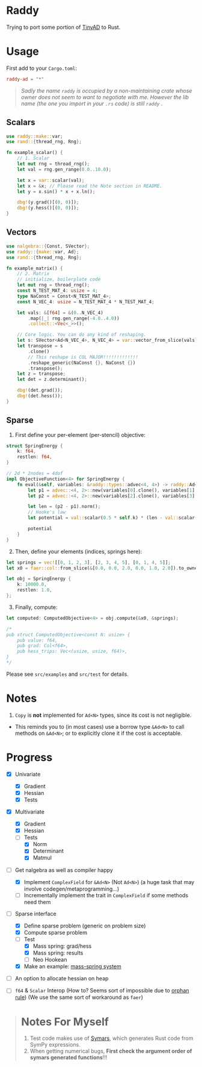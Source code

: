 # Raddy
Trying to port some portion of [TinyAD](https://github.com/patr-schm/TinyAD) to Rust.

# Usage

First add to your `Cargo.toml`:
```toml
raddy-ad = "*"
```
>_Sadly the name `raddy` is occupied by a non-maintaining crate whose owner does not seem to want to negotiate with me. However the lib name (the one you import in your `.rs` code) is still `raddy`_ .

## Scalars
```rust
use raddy::make::var;
use rand::{thread_rng, Rng};

fn example_scalar() {
    // 1. Scalar
    let mut rng = thread_rng();
    let val = rng.gen_range(0.0..10.0);

    let x = var::scalar(val);
    let x = &x; // Please read the Note section in README.
    let y = x.sin() * x + x.ln();

    dbg!(y.grad()[(0, 0)]);
    dbg!(y.hess()[(0, 0)]);
}
```

## Vectors
```rust
use nalgebra::{Const, SVector};
use raddy::{make::var, Ad};
use rand::{thread_rng, Rng};

fn example_matrix() {
    // 2. Matrix
    // initialize, boilerplate code
    let mut rng = thread_rng();
    const N_TEST_MAT_4: usize = 4;
    type NaConst = Const<N_TEST_MAT_4>;
    const N_VEC_4: usize = N_TEST_MAT_4 * N_TEST_MAT_4;

    let vals: &[f64] = &(0..N_VEC_4)
        .map(|_| rng.gen_range(-4.0..4.0))
        .collect::<Vec<_>>();

    // Core logic. You can do any kind of reshaping.
    let s: SVector<Ad<N_VEC_4>, N_VEC_4> = var::vector_from_slice(vals);
    let transpose = s
        .clone()
        // This reshape is COL MAJOR!!!!!!!!!!!!!
        .reshape_generic(NaConst {}, NaConst {})
        .transpose();
    let z = transpose;
    let det = z.determinant();

    dbg!(det.grad());
    dbg!(det.hess());
}
```

## Sparse
1. First define your per-element (per-stencil) objective:
```rust
struct SpringEnergy {
    k: f64,
    restlen: f64,
}

// 2d * 2nodes = 4dof
impl ObjectiveFunction<4> for SpringEnergy {
    fn eval(&self, variables: &raddy::types::advec<4, 4>) -> raddy::Ad<4> {
        let p1 = advec::<4, 2>::new(variables[0].clone(), variables[1].clone());
        let p2 = advec::<4, 2>::new(variables[2].clone(), variables[3].clone());

        let len = (p2 - p1).norm();
        // Hooke's law
        let potential = val::scalar(0.5 * self.k) * (len - val::scalar(self.restlen)).powi(2);

        potential
    }
}


```
2. Then, define your elements (indices, springs here):
```rust
let springs = vec![[0, 1, 2, 3], [2, 3, 4, 5], [0, 1, 4, 5]];
let x0 = faer::col::from_slice(&[0.0, 0.0, 2.0, 0.0, 1.0, 2.0]).to_owned();

let obj = SpringEnergy {
    k: 10000.0,
    restlen: 1.0,
};
```
3. Finally, compute:
```rust
let computed: ComputedObjective<4> = obj.compute(&x0, &springs);

/*
pub struct ComputedObjective<const N: usize> {
    pub value: f64,
    pub grad: Col<f64>,
    pub hess_trips: Vec<(usize, usize, f64)>,
}
*/
```

Please see `src/examples` and `src/test` for details.

# Notes
1. `Copy` is **not** implemented for `Ad<N>` types, since its cost is not negligible.
- This reminds you to (in most cases) use a borrow type `&Ad<N>` to call methods on `&Ad<N>`; or to explicitly clone it if the cost is acceptable.

# Progress

- [x] Univariate
  - [x] Gradient
  - [x] Hessian
  - [x] Tests
- [x] Multivariate
  - [x] Gradient
  - [x] Hessian
  - [ ] Tests
    - [x] Norm
    - [x] Determinant
    - [x] Matmul
- [ ] Get nalgebra as well as compiler happy
  - [x] Implement `ComplexField` for `&Ad<N>` (Not `Ad<N>`) (a huge task that may involve codegen/metaprogramming...)
  - [ ] Incrementally implement the trait in `ComplexField` if some methods need them
- [ ] Sparse interface
  - [x] Define sparse problem (generic on problem size)
  - [x] Compute sparse problem
  - [ ] Test
    - [x] Mass spring: grad/hess
    - [x] Mass spring: results
    - [ ] Neo Hookean
  - [x] Make an example: [mass-spring system](https://github.com/Da1sypetals/Raddy-examples)
- [ ] An option to allocate hessian on heap
- [ ] `f64` & `Scalar` Interop (How to? Seems sort of impossible due to [orphan rule](https://doc.rust-lang.org/book/ch10-02-traits.html)) (We use the same sort of workaround as `faer`)


># Notes For Myself
>1. Test code makes use of [Symars](https://github.com/Da1sypetals/Symars), which generates Rust code from SymPy expressions.
>2. When getting numerical bugs, **First check the argument order of symars generated functions**!!!
